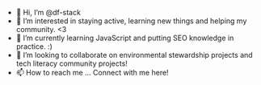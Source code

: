 - 👋 Hi, I’m @df-stack
- 👀 I’m interested in staying active, learning new things and helping my community. <3
- 🌱 I’m currently learning JavaScript and putting SEO knowledge in practice. :)
- 💞️ I’m looking to collaborate on environmental stewardship projects and tech literacy community projects!
- 📫 How to reach me ... Connect with me here!

<!---
df-stack/df-stack is a ✨ special ✨ repository because its `README.md` (this file) appears on your GitHub profile.
You can click the Preview link to take a look at your changes.
--->

